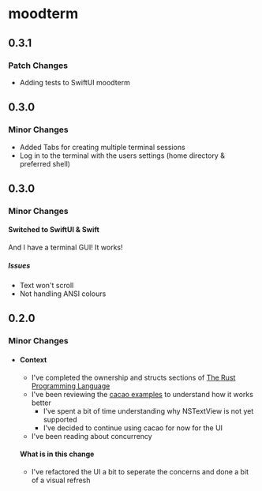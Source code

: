 # moodterm

## 0.3.1

### Patch Changes

- Adding tests to SwiftUI moodterm

## 0.3.0

### Minor Changes

- Added Tabs for creating multiple terminal sessions
- Log in to the terminal with the users settings (home directory & preferred shell)

## 0.3.0

### Minor Changes

#### Switched to SwiftUI & Swift
And I have a terminal GUI! It works! 

##### Issues
- Text won't scroll
- Not handling ANSI colours

## 0.2.0

### Minor Changes

- #### Context
  - I've completed the ownership and structs sections of [The Rust Programming Language](https://doc.rust-lang.org/book/title-page.html)
  - I've been reviewing the [cacao examples](https://github.com/ryanmcgrath/cacao) to understand how it works better
    - I've spent a bit of time understanding why NSTextView is not yet supported
    - I've decided to continue using cacao for now for the UI
  - I've been reading about concurrency
  
  #### What is in this change
  - I've refactored the UI a bit to seperate the concerns and done a bit of a visual refresh
